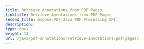```yaml
---
title: Retrieve Annotations from PDF Pages
linktitle: Retrieve Annotations from PDF Pages
second_title: Aspose.PDF Java PDF Processing API
description: 
type: docs
weight: 13
url: /java/pdf-annotations/retrieve-annotations-pdf-pages/
---
```

